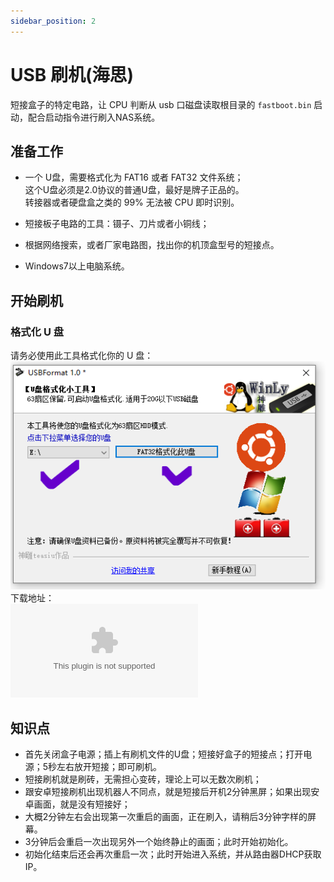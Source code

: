 ```yaml
---
sidebar_position: 2
---
```


# USB 刷机(海思)

短接盒子的特定电路，让 CPU 判断从 usb 口磁盘读取根目录的 ```fastboot.bin``` 启动，配合启动指令进行刷入NAS系统。

##  准备工作

- 一个 U盘，需要格式化为 FAT16 或者 FAT32 文件系统；  
这个U盘必须是2.0协议的普通U盘，最好是牌子正品的。  
转接器或者硬盘盒之类的 99% 无法被 CPU 即时识别。  

- 短接板子电路的工具：镊子、刀片或者小铜线；  
- 根据网络搜索，或者厂家电路图，找出你的机顶盒型号的短接点。
- Windows7以上电脑系统。  

##  开始刷机

### 格式化 U 盘
请务必使用此工具格式化你的 U 盘：  
![usbformat](pic/usb.png)  
下载地址：  
![神雕U盘格式化小工具](https://www.ecoo.top/update/soft_init/USBFormat.exe)  

##  知识点

- 首先关闭盒子电源；插上有刷机文件的U盘；短接好盒子的短接点；打开电源；5秒左右放开短接；即可刷机。
- 短接刷机就是刷砖，无需担心变砖，理论上可以无数次刷机；
- 跟安卓短接刷机出现机器人不同点，就是短接后开机2分钟黑屏；如果出现安卓画面，就是没有短接好；
- 大概2分钟左右会出现第一次重启的画面，正在刷入，请稍后3分钟字样的屏幕。
- 3分钟后会重启一次出现另外一个始终静止的画面；此时开始初始化。
- 初始化结束后还会再次重启一次；此时开始进入系统，并从路由器DHCP获取IP。
